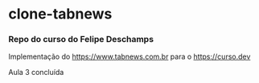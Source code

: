 # clone-tabnews
### Repo do curso do Felipe Deschamps

Implementação do https://www.tabnews.com.br para o https://curso.dev

Aula 3 concluída